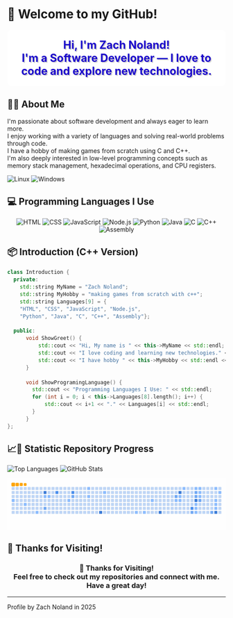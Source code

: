 # 👋 Welcome to my GitHub!

<div align="center" style="background-color: white; color: rgb(27, 7, 204); padding: 20px; border-radius: 10px;">
  <h3 style="text-shadow: 2px 2px 1px rgba(0,0,0,0.2); font-size: 25px; margin: 0;">
    Hi, I'm Zach Noland!<br>
    I'm a Software Developer — I love to code and explore new technologies.
  </h3>
</div>

## 👨‍💻 About Me

I'm passionate about software development and always eager to learn more.  
I enjoy working with a variety of languages and solving real-world problems through code.  
I have a hobby of making games from scratch using C and C++.  
I'm also deeply interested in low-level programming concepts such as memory stack management, hexadecimal operations, and CPU registers.
<p>
  <img src="https://img.shields.io/badge/OS-Linux-blue?&logo=Linux" alt="Linux" />
  <img src="https://img.shields.io/badge/OS-Windows-blue?&logo=Windows" alt="Windows" />
</p>

## 💻 Programming Languages I Use

<p align="center">
  <img src="https://img.shields.io/badge/HTML-E34F26?style=for-the-badge&logo=html5&logoColor=white" alt="HTML" />
  <img src="https://img.shields.io/badge/CSS-1572B6?style=for-the-badge&logo=css3&logoColor=white" alt="CSS" />
  <img src="https://img.shields.io/badge/JavaScript-F7DF1E?style=for-the-badge&logo=javascript&logoColor=black" alt="JavaScript" />
  <img src="https://img.shields.io/badge/Node.js-339933?style=for-the-badge&logo=nodedotjs&logoColor=white" alt="Node.js" />
  <img src="https://img.shields.io/badge/Python-3776AB?style=for-the-badge&logo=python&logoColor=white" alt="Python" />
  <img src="https://img.shields.io/badge/☕_Java-007396?style=for-the-badge&logo=java&logoColor=white" alt="Java" />
  <img src="https://img.shields.io/badge/C-00599C?style=for-the-badge&logo=c&logoColor=white" alt="C" />
  <img src="https://img.shields.io/badge/C++-00599C?style=for-the-badge&logo=c%2B%2B&logoColor=white" alt="C++" />
  <img src="https://img.shields.io/badge/Assembly-6E4C13?style=for-the-badge&logo=gnubash&logoColor=white" alt="Assembly" />
</p>

## 📦 Introduction (C++ Version)

```cpp
class Introduction {
  private:
    std::string MyName = "Zach Noland";
    std::string MyHobby = "making games from scratch with c++";
    std::string Languages[9] = {
    "HTML", "CSS", "JavaScript", "Node.js",
    "Python", "Java", "C", "C++", "Assembly"};

  public:
      void ShowGreet() {
          std::cout << "Hi, My name is " << this->MyName << std::endl;
          std::cout << "I love coding and learning new technologies." << std::endl;
          std::cout << "I have hobby " << this->MyHobby << std::endl << std::endl;
      }

      void ShowProgramingLanguage() {
        std::cout << "Programming Languages I Use: " << std::endl;
        for (int i = 0; i < this->Languages[8].length(); i++) {
            std::cout << i+1 << "." << Languages[i] << std::endl;
        }
      }
};
```

## 📈🐍 Statistic Repository Progress

<img src="https://github-readme-stats.vercel.app/api/top-langs/?username=MuzakyGood&layout=compact&theme=github_dark" alt="Top Languages" height="165"/>
<img src="https://github-readme-stats.vercel.app/api?username=MuzakyGood&show_icons=true&theme=github_dark" alt="GitHub Stats" height="165"/>

<p><img align="center" alt="snake eating my contributions" src="https://raw.githubusercontent.com/MuzakyGood/MuzakyGood/output/github-contribution-grid-snake.gif" width="1000" />

## 🙏 Thanks for Visiting!
<h3 align="center"> 🙏 Thanks for Visiting!<br> Feel free to check out my repositories and connect with me. Have a great day! </h3> 

---
<p>Profile by Zach Noland in 2025</p> 